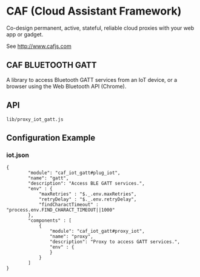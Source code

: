 # CAF (Cloud Assistant Framework)

Co-design permanent, active, stateful, reliable cloud proxies with your web app or gadget.

See http://www.cafjs.com

## CAF BLUETOOTH GATT

A library to access Bluetooth GATT services from an IoT device, or a browser using the Web Bluetooth API (Chrome).

## API

    lib/proxy_iot_gatt.js

## Configuration Example

### iot.json

    {
            "module": "caf_iot_gatt#plug_iot",
            "name": "gatt",
            "description": "Access BLE GATT services.",
            "env" : {
                "maxRetries" : "$._.env.maxRetries",
                "retryDelay" : "$._.env.retryDelay",
                "findCharactTimeout" : "process.env.FIND_CHARACT_TIMEOUT||1000"
            },
            "components" : [
                {
                    "module": "caf_iot_gatt#proxy_iot",
                    "name": "proxy",
                    "description": "Proxy to access GATT services.",
                    "env" : {
                    }
                }
            ]
    }
